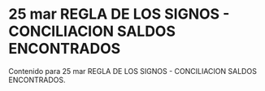 # 25 mar  REGLA DE LOS SIGNOS - CONCILIACION SALDOS ENCONTRADOS

Contenido para 25 mar  REGLA DE LOS SIGNOS - CONCILIACION SALDOS ENCONTRADOS.